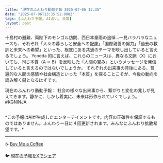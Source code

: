 ```yaml
---
title: "現在のふんわり動向予報 2025-07-06 13:35"
date: "2025-07-06T13:35:52.000Z"
tags: [ふんわり予報, AI占い, 日常]
layout: post
---
```


十島村の避難、両陛下のモンゴル訪問、西日本豪雨の追悼…一見バラバラなニュースも、それぞれ「人々の暮らしと安全への配慮」「国際親善の努力」「過去の教訓と未来への希望」といった、根底にある共通のテーマを映し出していると言えるでしょう。  Yoneda 的に言えば、これらのニュースは、異なる文脈（X）においても、同じ本質（A ≅ B）を反映した「人間の営み」というメッセージを発信していると言えるのではないでしょうか。  それぞれの出来事の背後にある、普遍的な人間の感情や社会構造といった「本質」を探ることこそが、今後の動向を読み解く鍵となるはずです。

現在のふんわり動動予報：
社会の様々な出来事から、繋がりと変化の兆しが見えてきます。静かに、しかし着実に、未来は形作られていくでしょう。#KGNINJA

<br>
*この予報はAIが生成したエンターテイメントです。内容の正確性を保証するものではありません。ふんわり一日に４回更新されます。みんなにふんわり拡散希望です。*

---
☕️ [Buy Me a Coffee](https://www.buymeacoffee.com/kgninja)

🐦 [現在の予報をXでシェア](https://twitter.com/intent/tweet?text=%E7%8F%BE%E5%9C%A8%E3%81%AE%E3%81%B5%E3%82%93%E3%82%8F%E3%82%8A%E4%BA%88%E5%A0%B1%3A%20%E3%80%8C%E5%8D%81%E5%B3%B6%E6%9D%91%E3%81%AE%E9%81%BF%E9%9B%A3%E3%80%81%E4%B8%A1%E9%99%9B%E4%B8%8B%E3%81%AE%E3%83%A2%E3%83%B3%E3%82%B4%E3%83%AB%E8%A8%AA%E5%95%8F%E3%80%81%E8%A5%BF%E6%97%A5%E6%9C%AC%E8%B1%AA%E9%9B%A8%E3%81%AE%E8%BF%BD%E6%82%BC%E2%80%A6%E4%B8%80%E8%A6%8B%E3%83%90%E3%83%A9%E3%83%90%E3%83%A9%E3%81%AA%E3%83%8B%E3%83%A5%E3%83%BC%E3%82%B9%E3%82%82%E3%80%81%E3%81%9D%E3%82%8C%E3%81%9E%E3%82%8C%E3%80%8C%E4%BA%BA%E3%80%85%E3%81%AE%E6%9A%AE%E3%82%89%E3%81%97%E3%81%A8%E5%AE%89%E5%85%A8%E3%81%B8%E3%81%AE%E9%85%8D%E6%85%AE%E3%80%8D%E3%80%8C%E5%9B%BD%E9%9A%9B%E8%A6%AA%E5%96%84%E3%81%AE%E5%8A%AA%E5%8A%9B%E3%80%8D%E3%80%8C%E9%81%8E%E5%8E%BB%E3%81%AE%E6%95%99%E8%A8%93%E3%81%A8%E6%9C%AA%E6%9D%A5%E3%81%B8%E3%81%AE%E5%B8%8C%E6%9C%9B%E3%80%8D%E3%81%A8%E3%81%84%E3%81%A3%E3%81%9F%E3%80%81%E6%A0%B9%E5%BA%95%E3%81%AB%E3%81%82%E3%82%8B%E5%85%B1%E9%80%9A%E3%81%AE%E3%83%86%E3%83%BC...%E3%80%8D%23KGNINJA%20%E7%B6%9A%E3%81%8D%E3%81%AF%E3%83%96%E3%83%AD%E3%82%B0%E3%81%A7%EF%BC%81%F0%9F%91%87&url=https%3A%2F%2Fkg-ninja.github.io%2FFunwariyoso%2F)
